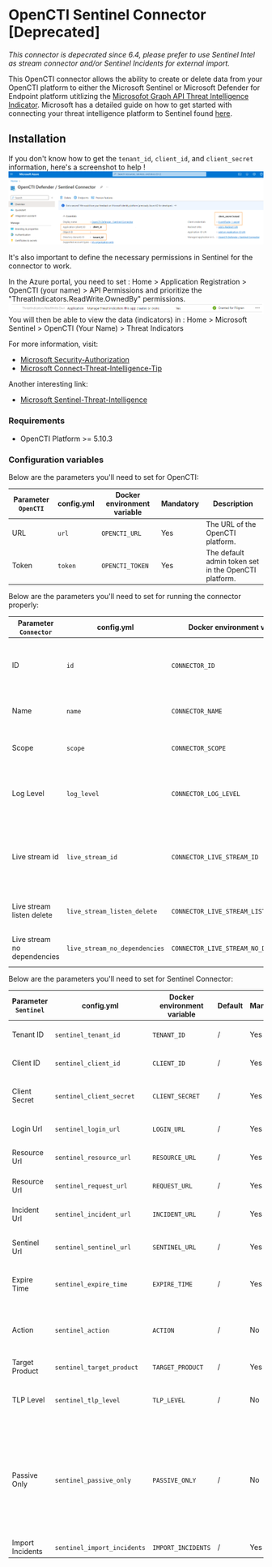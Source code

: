 # OpenCTI Sentinel Connector [Deprecated]

*This connector is depecrated since 6.4, please prefer to use Sentinel Intel as stream connector and/or Sentinel
Incidents for external import.*

This OpenCTI connector allows the ability to create or delete data from your OpenCTI platform to either the Microsoft
Sentinel or Microsoft Defender for Endpoint platform utitlizing
the [Microsofot Graph API Threat Intelligence Indicator](https://learn.microsoft.com/en-us/graph/api/resources/tiindicator?view=graph-rest-beta).
Microsoft has a detailed guide on how to get started with connecting your threat intelligence platform to Sentinel
found [here](https://learn.microsoft.com/en-us/azure/architecture/example-scenario/data/sentinel-threat-intelligence#import-threat-indicators-with-the-platforms-data-connector).

## Installation

If you don't know how to get the `tenant_id`, `client_id`, and `client_secret` information, here's a screenshot to
help !
![Sentinel_variables](./doc/sentinel_info_variables.png)

It's also important to define the necessary permissions in Sentinel for the connector to work.

In the Azure portal, you need to set :
Home > Application Registration > OpenCTI (your name) > API Permissions
and prioritize the "ThreatIndicators.ReadWrite.OwnedBy" permissions.
![Sentinel_permission](./doc/permission_mandatory.png)
You will then be able to view the data (indicators) in :
Home > Microsoft Sentinel > OpenCTI (Your Name) > Threat Indicators

For more information, visit:

- [Microsoft Security-Authorization](https://learn.microsoft.com/en-us/graph/security-authorization)
- [Microsoft Connect-Threat-Intelligence-Tip](https://learn.microsoft.com/en-us/azure/sentinel/connect-threat-intelligence-tip)

Another interesting link:

- [Microsoft Sentinel-Threat-Intelligence](https://learn.microsoft.com/en-us/azure/architecture/example-scenario/data/sentinel-threat-intelligence#import-threat-indicators-with-the-platforms-data-connector)

### Requirements

- OpenCTI Platform >= 5.10.3

### Configuration variables

Below are the parameters you'll need to set for OpenCTI:

| Parameter `OpenCTI` | config.yml | Docker environment variable | Mandatory | Description                                          |
|---------------------|------------|-----------------------------|-----------|------------------------------------------------------|
| URL                 | `url`      | `OPENCTI_URL`               | Yes       | The URL of the OpenCTI platform.                     |
| Token               | `token`    | `OPENCTI_TOKEN`             | Yes       | The default admin token set in the OpenCTI platform. |

Below are the parameters you'll need to set for running the connector properly:

| Parameter `Connector`       | config.yml                    | Docker environment variable             | Default | Mandatory | Example                                | Description                                                                            |
|-----------------------------|-------------------------------|-----------------------------------------|---------|-----------|----------------------------------------|----------------------------------------------------------------------------------------|
| ID                          | `id`                          | `CONNECTOR_ID`                          | /       | Yes       | `fe418972-1b42-42c9-a665-91544c1a9939` | A unique `UUIDv4` identifier for this connector instance.                              |
| Name                        | `name`                        | `CONNECTOR_NAME`                        | /       | Yes       | `Microsoft Sentinel`                   | Full name of the connector : `Microsoft Sentinel`.                                     |
| Scope                       | `scope`                       | `CONNECTOR_SCOPE`                       | /       | Yes       | `sentinel`                             | Must be `sentinel`, not used in this connector.                                        |
| Log Level                   | `log_level`                   | `CONNECTOR_LOG_LEVEL`                   | /       | Yes       | `error`                                | Determines the verbosity of the logs. Options are `debug`, `info`, `warn`, or `error`. |
| Live stream id              | `live_stream_id`              | `CONNECTOR_LIVE_STREAM_ID`              | /       | Yes       | `9f204482-47a4-4fa4-b88b-ff4f390f31dd` | The Live Stream ID of the stream created in the OpenCTI interface. A unique `UUIDv4`.  |
| Live stream listen delete   | `live_stream_listen_delete`   | `CONNECTOR_LIVE_STREAM_LISTEN_DELETE`   | /       | Yes       | `true`                                 | The Live Stream listen delete must be `true`.                                          |
| Live stream no dependencies | `live_stream_no_dependencies` | `CONNECTOR_LIVE_STREAM_NO_DEPENDENCIES` | /       | Yes       | `true`                                 | The Live Stream no dependencies must be `true`.                                        |

Below are the parameters you'll need to set for Sentinel Connector:

| Parameter `Sentinel` | config.yml                  | Docker environment variable | Default | Mandatory | Example                            | Description                                                                                                                                                                                                                                                                                                                                                       |
|----------------------|-----------------------------|-----------------------------|---------|-----------|------------------------------------|-------------------------------------------------------------------------------------------------------------------------------------------------------------------------------------------------------------------------------------------------------------------------------------------------------------------------------------------------------------------|
| Tenant ID            | `sentinel_tenant_id`        | `TENANT_ID`                 | /       | Yes       | /                                  | Your Azure App Tenant ID, see the screenshot to help you find this information.                                                                                                                                                                                                                                                                                   |
| Client ID            | `sentinel_client_id`        | `CLIENT_ID`                 | /       | Yes       | /                                  | Your Azure App Client ID, see the screenshot to help you find this information.                                                                                                                                                                                                                                                                                   |
| Client Secret        | `sentinel_client_secret`    | `CLIENT_SECRET`             | /       | Yes       | /                                  | Your Azure App Client secret, See the screenshot to help you find this information.                                                                                                                                                                                                                                                                               |
| Login Url            | `sentinel_login_url`        | `LOGIN_URL`                 | /       | Yes       | `https://login.microsoft.com`      | Login URL for Microsoft which is `https://login.microsoft.com`                                                                                                                                                                                                                                                                                                    |
| Resource Url         | `sentinel_resource_url`     | `RESOURCE_URL`              | /       | Yes       | `https://graph.microsoft.com`      | The resource the API will use which is `https://graph.microsoft.com`                                                                                                                                                                                                                                                                                              |
| Resource Url         | `sentinel_request_url`      | `REQUEST_URL`               | /       | Yes       | `/beta/security/tiIndicators`      | The request URL that will be used which is `/beta/security/tiIndicators`                                                                                                                                                                                                                                                                                          |
| Incident Url         | `sentinel_incident_url`     | `INCIDENT_URL`              | /       | Yes       | `/v1.0/security/incidents`         | The incident URL that will be used which is `/v1.0/security/incidents`                                                                                                                                                                                                                                                                                            |
| Sentinel Url         | `sentinel_sentinel_url`     | `SENTINEL_URL`              | /       | Yes       | `https://sentinelus.azure-api.net` | The sentinel URL that will be used which is `https://sentinelus.azure-api.net`                                                                                                                                                                                                                                                                                    |
| Expire Time          | `sentinel_expire_time`      | `EXPIRE_TIME`               | /       | Yes       | `30`                               | Number of days for your indicator to expire in Sentinel. Suggestion of `30` as a default                                                                                                                                                                                                                                                                          |
| Action               | `sentinel_action`           | `ACTION`                    | /       | No        | `alert`                            | The action to apply if the indicator is matched from within the targetProduct security tool. Possible values are: `unknown`, `allow`, `block`, `alert`.                                                                                                                                                                                                           |
| Target Product       | `sentinel_target_product`   | `TARGET_PRODUCT`            | /       | Yes       | `Azure Sentinel`                   | `Azure Sentinel` or `Microsoft Defender` ATP                                                                                                                                                                                                                                                                                                                      |
| TLP Level            | `sentinel_tlp_level`        | `TLP_LEVEL`                 | /       | No        | `amber`                            | This will overide all TLP values submitted to Sentinel to this. Possible TLP values are `unknown`, `white`, `green`, `amber`, `red`                                                                                                                                                                                                                               |
| Passive Only         | `sentinel_passive_only`     | `PASSIVE_ONLY`              | /       | No        | `true`                             | Determines if the indicator should trigger an event that is visible to an end-user. When set to `True` security tools will not notify the end user that a ‘hit’ has occurred. This is most often treated as audit or silent mode by security products where they will simply log that a match occurred but will not perform the action. Default value is `False`. |
| Import Incidents     | `sentinel_import_incidents` | `IMPORT_INCIDENTS`          | /       | Yes       | `true`                             | Import incidents from Sentinel to OpenCTI.                                                                                                                                                                                                                                                                                                                        |



